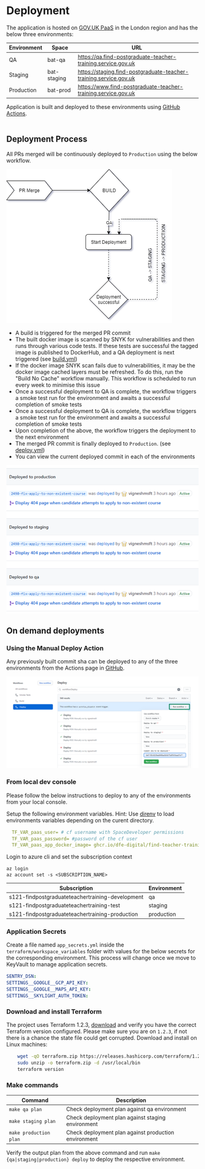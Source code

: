 # Deployment

The application is hosted on [GOV.UK PaaS](https://login.london.cloud.service.gov.uk) in the London region and has the below three environments:

| Environment   | Space       | URL |
| ------------- | ------------|---- |
| QA            | bat-qa      | https://qa.find-postgraduate-teacher-training.service.gov.uk       |
| Staging       | bat-staging | https://staging.find-postgraduate-teacher-training.service.gov.uk  |
| Production    | bat-prod    | https://www.find-postgraduate-teacher-training.service.gov.uk      |

Application is built and deployed to these environments using [GitHub Actions](https://github.com/DFE-Digital/find-teacher-training/actions).
<br/>
<br/>

## Deployment Process
All PRs merged will be continuously deployed to `Production` using the below workflow.

![Deployment Process](./deploy-workflow.png "GitHub Actions Workflow")

- A build is triggered for the merged PR commit
- The built docker image is scanned by SNYK for vulnerabilities and then runs through various code tests. If these tests are successful the tagged image is published to DockerHub, and a QA deployment is next triggered (see [build.yml](/.github/workflows/build.yml))
- If the docker image SNYK scan fails due to vulnerabilities, it may be the docker image cached layers must be refreshed. To do this, run the "Build No Cache" workflow manually. This workflow is scheduled to run every week to minimise this issue
- Once a successful deployment to QA is complete, the workflow triggers a smoke test run for the environment and awaits a successful completion of smoke tests
- Once a successful deployment to QA is complete, the workflow triggers a smoke test run for the environment and awaits a successful completion of smoke tests
- Upon completion of the above, the workflow triggers the deployment to the next environment
- The merged PR commit is finally deployed to `Production`. (see [deploy.yml](/.github/workflows/deploy.yml))
- You can view the current deployed commit in each of the environments

<a href="https://github.com/DFE-Digital/find-teacher-training/deployments">![Environments](./deployments.png "GitHub Actions Workflow")</a>

## On demand deployments

### Using the Manual Deploy Action
Any previously built commit sha can be deployed to any of the three environments from the Actions page in [GitHub](https://github.com/DFE-Digital/find-teacher-training/actions?query=workflow%3ADeploy).

<a href="https://github.com/DFE-Digital/find-teacher-training/actions?query=workflow%3ADeploy">![Deploy](./manual_deploy.png "Deploy Workflow")</a>


### From local dev console
Please follow the below instructions to deploy to any of the environments from your local console.

Setup the following environment variables. Hint: Use [direnv](https://direnv.net) to load environments variables depending on the curent directory.
```yml
  TF_VAR_paas_user= # cf username with SpaceDeveloper permissions
  TF_VAR_paas_password= #password of the cf user
  TF_VAR_paas_app_docker_image= ghcr.io/dfe-digital/find-teacher-training:${COMMIT_SHA}
```
Login to azure cli and set the subscription context

```
az login
az account set -s <SUBSCRIPTION_NAME>
```
|  Subscription          | Environment |
| ---------------------- | ------------|
| s121-findpostgraduateteachertraining-development | qa                |
| s121-findpostgraduateteachertraining-test        | staging           |
| s121-findpostgraduateteachertraining-production  | production        |

### Application Secrets
Create a file named `app_secrets.yml` inside the `terraform/workspace_variables` folder with values for the below secrets for the corresponding environment.
This process will change once we move to KeyVault to manage application secrets.
```yml
SENTRY_DSN:
SETTINGS__GOOGLE__GCP_API_KEY:
SETTINGS__GOOGLE__MAPS_API_KEY:
SETTINGS__SKYLIGHT_AUTH_TOKEN:
```
### Download and install Terraform
The project uses Terraform 1.2.3, [download](https://www.terraform.io/downloads.html) and verify you have the correct Terraform version configured.
Please make sure you are on `1.2.3`, if not there is a chance the state file could get corrupted.
Download and install on Linux machines:
```sh
	wget -qO terraform.zip https://releases.hashicorp.com/terraform/1.2.3/terraform_1.2.3_linux_amd64.zip
	sudo unzip -o terraform.zip -d /usr/local/bin
	terraform version
```
### Make commands

|  Command               | Description |
| ---------------------- | ------------|
| `make qa plan`         | Check deployment plan against qa environment                |
| `make staging plan`    | Check deployment plan against staging environment           |
| `make production plan` | Check deployment plan against production environment        |

Verify the output plan from the above command and run `make {qa|staging|production} deploy` to deploy the respective environment.
